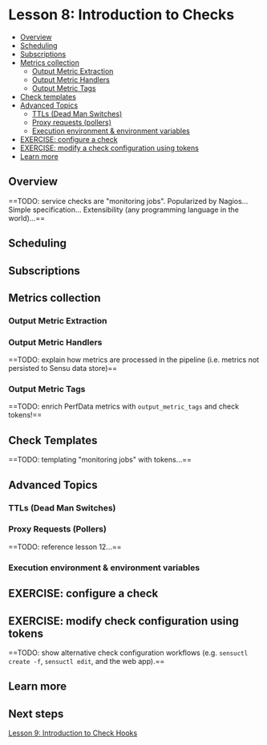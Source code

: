 # Lesson 8: Introduction to Checks 

- [Overview](#overview)
- [Scheduling](#scheduling)
- [Subscriptions](#subscriptions)
- [Metrics collection](#metrics-collection)
  - [Output Metric Extraction](#output-metric-extraction)
  - [Output Metric Handlers](#output-metric-handlers)
  - [Output Metric Tags](#output-metric-tags)
- [Check templates](#check-templates)
- [Advanced Topics](#advanced-topics)
  - [TTLs (Dead Man Switches)](#ttls-dead-man-switches)
  - [Proxy requests (pollers)](#proxy-requests-pollers)
  - [Execution environment & environment variables](#execution-environment--environment-variables)
- [EXERCISE: configure a check](#exercise-configure-a-check)
- [EXERCISE: modify a check configuration using tokens](#exercise-modify-a-check-using-tokens)
- [Learn more](#learn-more)


## Overview 

==TODO: service checks are "monitoring jobs". 
Popularized by Nagios...
Simple specification...
Extensibility (any programming language in the world)...==

## Scheduling 

## Subscriptions 

## Metrics collection 

### Output Metric Extraction 

### Output Metric Handlers 

==TODO: explain how metrics are processed in the pipeline (i.e. metrics not persisted to Sensu data store)==

### Output Metric Tags 

==TODO: enrich PerfData metrics with `output_metric_tags` and check tokens!==

## Check Templates

==TODO: templating "monitoring jobs" with tokens...== 

## Advanced Topics 

### TTLs (Dead Man Switches)

### Proxy Requests (Pollers)

==TODO: reference lesson 12...== 

### Execution environment & environment variables 

## EXERCISE: configure a check 

## EXERCISE: modify check configuration using tokens 

==TODO: show alternative check configuration workflows (e.g. `sensuctl create -f`, `sensuctl edit`, and the web app).==

## Learn more

## Next steps 

[Lesson 9: Introduction to Check Hooks](../09/README.md#readme)
